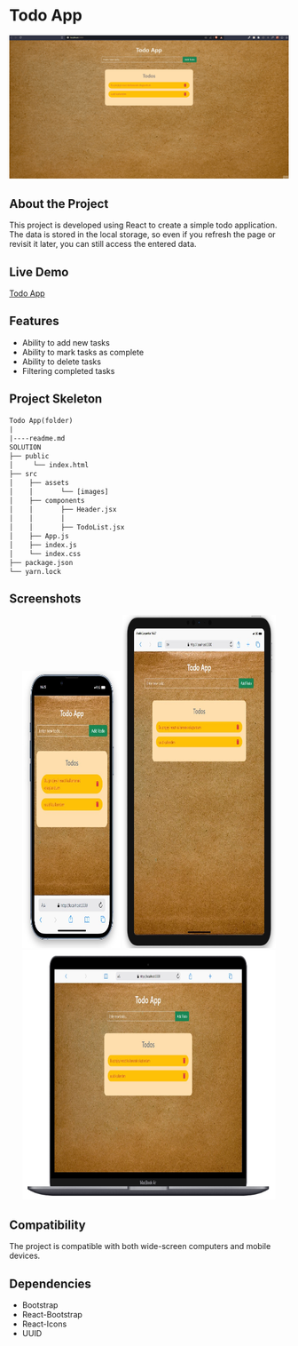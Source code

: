 # Todo App

<div align="center">
  <img src="./src/assets/todo.gif" />
</div>

## About the Project

This project is developed using React to create a simple todo application. The data is stored in the local storage, so even if you refresh the page or revisit it later, you can still access the entered data.

## Live Demo

[Todo App](https://todo-app-coral-one-76.vercel.app/)

## Features

- Ability to add new tasks
- Ability to mark tasks as complete
- Ability to delete tasks
- Filtering completed tasks

## Project Skeleton

```
Todo App(folder)
|
|----readme.md         
SOLUTION
├── public
│     └── index.html
├── src
│    ├── assets
│    │       └── [images]
│    ├── components
│    │       ├── Header.jsx
│    │       │   
│    │       ├── TodoList.jsx         
│    ├── App.js
│    ├── index.js
│    └── index.css
├── package.json
└── yarn.lock
```

## Screenshots

<div align="center">
  <img src="./src/assets/Screenshot_1.jpg"  width="35%" height="500" />
  <img src="./src/assets/Screenshot_2.jpg"  width="55%" height="600" />
  <img src="./src/assets/Screenshot_3.jpg"  width="90.5%" height="450" />
</div>

## Compatibility

The project is compatible with both wide-screen computers and mobile devices.

## Dependencies

- Bootstrap
- React-Bootstrap
- React-Icons
- UUID
